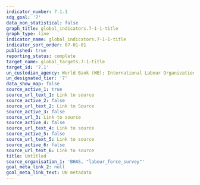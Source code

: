 ```yaml
---
indicator_number: 7.1.1
sdg_goal: '7'
data_non_statistical: false
graph_title: global_indicators.7-1-1-title
graph_type: line
indicator_name: global_indicators.7-1-1-title
indicator_sort_order: 07-01-01
published: true
reporting_status: complete
target_name: global_targets.7-1-title
target_id: '7.1'
un_custodian_agency: World Bank (WB); International Labour Organization (ILO)
un_designated_tier: '7'
data_show_map: false
source_active_1: true
source_url_text_1: Link to source
source_active_2: false
source_url_text_2: Link to Source
source_active_3: false
source_url_3: Link to source
source_active_4: false
source_url_text_4: Link to source
source_active_5: false
source_url_text_5: Link to source
source_active_6: false
source_url_text_6: Link to source
title: Untitled
source_organisation_1: 'BHAS, "labour_force_survey"'
goal_meta_link_2: null
goal_meta_link_text: UN metadata
---
```

